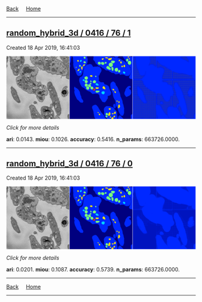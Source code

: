 
[Back](..)&nbsp;&nbsp;&nbsp;&nbsp;&nbsp;[Home](https://leapmanlab.github.io/snapshots)

---

<div class="summary"><a href="1"><h2>random_hybrid_3d / 0416 / 76 / 1</h2></a><p>Created 18 Apr 2019, 16:41:03
</p><a href="1"><img src="1/media/summary.png" align="center"></a><p>
<i>Click for more details</i>
</p></div>

**ari**: 0.0143. **miou**: 0.1026. **accuracy**: 0.5416. **n_params**: 663726.0000. 

---

<div class="summary"><a href="0"><h2>random_hybrid_3d / 0416 / 76 / 0</h2></a><p>Created 18 Apr 2019, 16:41:03
</p><a href="0"><img src="0/media/summary.png" align="center"></a><p>
<i>Click for more details</i>
</p></div>

**ari**: 0.0201. **miou**: 0.1087. **accuracy**: 0.5739. **n_params**: 663726.0000. 

---

[Back](..)&nbsp;&nbsp;&nbsp;&nbsp;&nbsp;[Home](https://leapmanlab.github.io/snapshots)

---